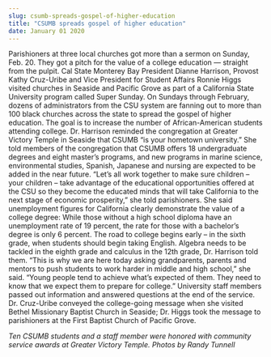 ```yaml
---
slug: csumb-spreads-gospel-of-higher-education
title: "CSUMB spreads gospel of higher education"
date: January 01 2020
---
```


 
<p>
  Parishioners at three local churches got more than a sermon on Sunday, Feb.
  20. They got a pitch for the value of a college education — straight from the
  pulpit. Cal State Monterey Bay President Dianne Harrison, Provost Kathy
  Cruz-Uribe and Vice President for Student Affairs Ronnie Higgs visited
  churches in Seaside and Pacific Grove as part of a California State University
  program called Super Sunday. On Sundays through February, dozens of
  administrators from the CSU system are fanning out to more than 100 black
  churches across the state to spread the gospel of higher education. The goal
  is to increase the number of African-American students attending college. Dr.
  Harrison reminded the congregation at Greater Victory Temple in Seaside that
  CSUMB “is your hometown university.” She told members of the congregation that
  CSUMB offers 18 undergraduate degrees and eight master’s programs, and new
  programs in marine science, environmental studies, Spanish, Japanese and
  nursing are expected to be added in the near future. “Let’s all work together
  to make sure children – your children – take advantage of the educational
  opportunities offered at the CSU so they become the educated minds that will
  take California to the next stage of economic prosperity,” she told
  parishioners. She said unemployment figures for California clearly demonstrate
  the value of a college degree: While those without a high school diploma have
  an unemployment rate of 19 percent, the rate for those with a bachelor’s
  degree is only 6 percent. The road to college begins early – in the sixth
  grade, when students should begin taking English. Algebra needs to be tackled
  in the eighth grade and calculus in the 12th grade, Dr. Harrison told them.
  “This is why we are here today asking grandparents, parents and mentors to
  push students to work harder in middle and high school,” she said. “Young
  people tend to achieve what’s expected of them. They need to know that we
  expect them to prepare for college.” University staff members passed out
  information and answered questions at the end of the service. Dr. Cruz-Uribe
  conveyed the college-going message when she visited Bethel Missionary Baptist
  Church in Seaside; Dr. Higgs took the message to parishioners at the First
  Baptist Church of Pacific Grove.
</p>
<p>
  <em
    >Ten CSUMB students and a staff member were honored with community service
    awards at Greater Victory Temple. Photos by Randy Tunnell</em
  >
</p>
<p></p>
 
